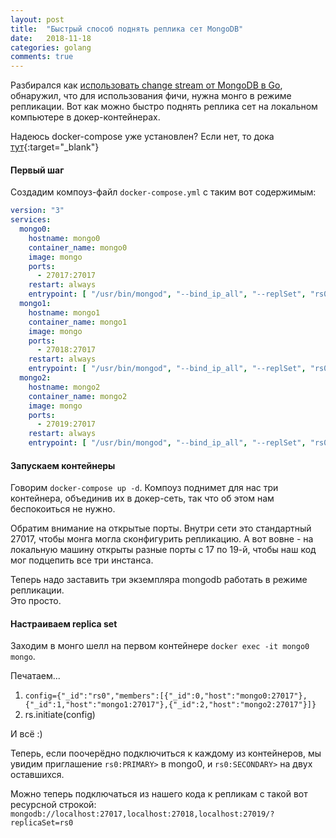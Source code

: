 ```yaml
---
layout: post
title:  "Быстрый способ поднять реплика сет MongoDB"
date:   2018-11-18
categories: golang
comments: true
---
```

Разбирался как [использовать change stream от MongoDB в Go](https://37yonub.ru/articles/golang-mongodb-change-streams-rus), обнаружил, что для использования фичи, нужна монго в режиме репликации.
Вот как можно быстро поднять реплика сет на локальном компьютере в докер-контейнерах. 

Надеюсь docker-compose уже установлен? Если нет, то дока [тут](https://docs.docker.com/compose/install/){:target="_blank"}

#### Первый шаг
Создадим компоуз-файл `docker-compose.yml` с таким вот содержимым:
```yml
version: "3"
services:
  mongo0:
    hostname: mongo0
    container_name: mongo0
    image: mongo
    ports:
      - 27017:27017
    restart: always
    entrypoint: [ "/usr/bin/mongod", "--bind_ip_all", "--replSet", "rs0" ]
  mongo1:
    hostname: mongo1
    container_name: mongo1
    image: mongo
    ports:
      - 27018:27017
    restart: always
    entrypoint: [ "/usr/bin/mongod", "--bind_ip_all", "--replSet", "rs0" ]
  mongo2:
    hostname: mongo2
    container_name: mongo2
    image: mongo
    ports:
      - 27019:27017
    restart: always
    entrypoint: [ "/usr/bin/mongod", "--bind_ip_all", "--replSet", "rs0" ]
```

#### Запускаем контейнеры
Говорим `docker-compose up -d`. Компоуз поднимет для нас три контейнера, объединив их в докер-сеть, так что об этом нам беспокоиться не нужно.

Обратим внимание на открытые порты. Внутри сети это стандартный 27017, чтобы монга могла сконфигурить репликацию. А вот вовне - на локальную машину открыты разные порты c 17 по 19-й, чтобы наш код мог подцепить все три инстанса.

Теперь надо заставить три экземпляра mongodb работать в режиме репликации.  
Это просто.

#### Настраиваем replica set
Заходим в монго шелл на первом контейнере `docker exec -it mongo0 mongo`.  

Печатаем...

1. `config={"_id":"rs0","members":[{"_id":0,"host":"mongo0:27017"},{"_id":1,"host":"mongo1:27017"},{"_id":2,"host":"mongo2:27017"}]}`
2. rs.initiate(config)

И всё :)

Теперь, если поочерёдно подключиться к каждому из контейнеров, мы увидим приглашение 
`rs0:PRIMARY>` в mongo0, и `rs0:SECONDARY>` на двух оставшихся.

Можно теперь подключаться из нашего кода к репликам с такой вот ресурсной строкой:  
`mongodb://localhost:27017,localhost:27018,localhost:27019/?replicaSet=rs0`